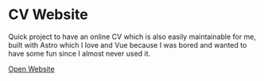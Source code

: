 # CV Website

Quick project to have an online CV which is also easily maintainable for me, built with Astro which I love and Vue because I was bored and wanted to have some fun since I almost never used it.

[Open Website](https://cv.dariosechi.it)
